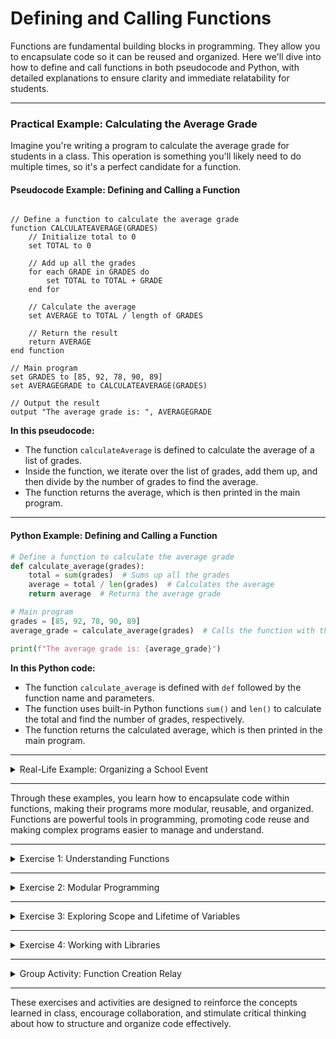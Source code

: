 # Defining and Calling Functions

Functions are fundamental building blocks in programming. They allow you to encapsulate code so it can be reused and organized. Here we'll dive into how to define and call functions in both pseudocode and Python, with detailed explanations to ensure clarity and immediate relatability for students.

---

### Practical Example: Calculating the Average Grade

Imagine you're writing a program to calculate the average grade for students in a class. This operation is something you'll likely need to do multiple times, so it's a perfect candidate for a function.

#### Pseudocode Example: Defining and Calling a Function

```plaintext

// Define a function to calculate the average grade
function CALCULATEAVERAGE(GRADES)
    // Initialize total to 0
    set TOTAL to 0
    
    // Add up all the grades
    for each GRADE in GRADES do
        set TOTAL to TOTAL + GRADE
    end for
    
    // Calculate the average
    set AVERAGE to TOTAL / length of GRADES
    
    // Return the result
    return AVERAGE
end function

// Main program
set GRADES to [85, 92, 78, 90, 89]
set AVERAGEGRADE to CALCULATEAVERAGE(GRADES)

// Output the result
output "The average grade is: ", AVERAGEGRADE

```

**In this pseudocode:**
- The function `calculateAverage` is defined to calculate the average of a list of grades.
- Inside the function, we iterate over the list of grades, add them up, and then divide by the number of grades to find the average.
- The function returns the average, which is then printed in the main program.

---

#### Python Example: Defining and Calling a Function

```python
# Define a function to calculate the average grade
def calculate_average(grades):
    total = sum(grades)  # Sums up all the grades
    average = total / len(grades)  # Calculates the average
    return average  # Returns the average grade

# Main program
grades = [85, 92, 78, 90, 89]
average_grade = calculate_average(grades)  # Calls the function with the list of grades

print(f"The average grade is: {average_grade}")
```

**In this Python code:**
- The function `calculate_average` is defined with `def` followed by the function name and parameters.
- The function uses built-in Python functions `sum()` and `len()` to calculate the total and find the number of grades, respectively.
- The function returns the calculated average, which is then printed in the main program.

---

<details>

<summary>Real-Life Example: Organizing a School Event</summary>

Imagine you're part of the school's event organizing committee. Your task is to coordinate various aspects of multiple events throughout the year, like the annual sports meet, the science fair, and the cultural fest. Each event requires careful planning of several components such as sending invitations, arranging food, and setting up the venue. 

This is where functions in programming come into play, similar to having a checklist or a set of instructions for each component of the event. Just like you might have a standard procedure for sending out invitations (like creating the invite, listing the guests, and then mailing them), you can write a function for each task in your program.

#### Pseudocode Example: Organizing a School Event

```plaintext
// Define a function to send invitations
Function sendInvitations(guestList, eventName)
    For each guest in guestList Do
        Create invitation for eventName
        Send invitation to guest
    End For
    Output "Invitations sent for ", eventName
End Function

// Define a function to arrange food
Function arrangeFood(menu, eventName)
    For each item in menu Do
        Order item for eventName
    End For
    Output "Food arranged for ", eventName
End Function

// Main program for the Annual Sports Meet
Set guestList to ["Parent1", "Parent2", "Mayor"]
Set eventName to "Annual Sports Meet"
Set menu to ["Water", "Snacks", "Lunch"]

sendInvitations(guestList, eventName)  // Call function to send invitations
arrangeFood(menu, eventName)  // Call function to arrange food

Output "Preparations complete for ", eventName
```

**In this pseudocode:**
- Functions `sendInvitations` and `arrangeFood` are defined to handle specific tasks related to the event.
- Each function takes parameters relevant to the task (like `guestList` and `eventName` for sending invitations).
- These functions are called in the main program with specific arguments for the "Annual Sports Meet" event.

#### Python Example: Organizing a School Event

```python
# Define a function to send invitations
def send_invitations(guest_list, event_name):
    for guest in guest_list:
        # Assume function create_and_send_invitation() does the job
        create_and_send_invitation(guest, event_name)
    print(f"Invitations sent for {event_name}")

# Define a function to arrange food
def arrange_food(menu, event_name):
    for item in menu:
        # Assume function order_food_item() does the job
        order_food_item(item, event_name)
    print(f"Food arranged for {event_name}")

# Main program for the Annual Sports Meet
guest_list = ["Parent1", "Parent2", "Mayor"]
event_name = "Annual Sports Meet"
menu = ["Water", "Snacks", "Lunch"]

send_invitations(guest_list, event_name)  # Call function to send invitations
arrange_food(menu, event_name)  # Call function to arrange food

print(f"Preparations complete for {event_name}")
```

**In this Python code:**
- Functions `send_invitations` and `arrange_food` are created to manage event preparations.
- These functions are used to encapsulate and organize tasks, making the main program clean and easy to understand.
- By calling these functions with specific arguments, the tasks for the "Annual Sports Meet" are executed efficiently.

---

In this example, functions are like your personal assistants, each responsible for a specific task in organizing the school event. Just as in real-life where having a systematic approach to organizing events can save time and prevent errors, in programming, defining and calling functions makes your code more efficient, modular, and maintainable.

</details>

---

Through these examples, you learn how to encapsulate code within functions, making their programs more modular, reusable, and organized. Functions are powerful tools in programming, promoting code reuse and making complex programs easier to manage and understand.

---

<details>
  
<summary>Exercise 1: Understanding Functions</summary>

**Objective:** Write a function in Python.

**Instructions:**
1. Write a Python function named `calculate_area` that calculates the area of a rectangle.
2. The function should take two parameters: `length` and `width`.
3. It should return the calculated area.
4. Call the function with different values for `length` and `width` and print the results.

**Questions to Ponder:**
- What happens if you input negative numbers?
- How might you modify the function to handle incorrect input?

</details>

---

<details>
  
<summary>Exercise 2: Modular Programming</summary>

**Objective:** Understand the concept of modular programming by creating and using modules.

**Instructions:**
1. Create a Python file named `math_operations.py`.
2. In `math_operations.py`, define two functions: `add(a, b)` and `multiply(a, b)`.
3. In your main program file, import `math_operations` module.
4. Use the `add` and `multiply` functions from the `math_operations` module to perform calculations and print the results.

**Questions to Ponder:**
- What are the benefits of splitting your code into different modules?
- How does modular programming make collaboration easier?

</details>

---

<details>

<summary>Exercise 3: Exploring Scope and Lifetime of Variables</summary>

**Objective:** Understand how the scope and lifetime of variables work in Python.

**Instructions:**
1. Create a variable `x` outside of any function and assign it a value.
2. Create a function `modify_variable` that tries to modify the value of `x`.
3. Print `x` before and after calling `modify_variable`.
4. Discuss the results.

**Questions to Ponder:**
- What is the difference between local and global variables?
- How can you make a local variable inside a function accessible outside the function?

</details>

---

<details>
  
<summary>Exercise 4: Working with Libraries</summary>

**Objective:** Learn to use external libraries in Python.

**Instructions:**
1. Choose an external library that you find interesting (e.g., `requests` for HTTP requests, `matplotlib` for plotting).
2. Install the library using `pip` (if necessary).
3. Write a small program that uses a function from the library.

**Questions to Ponder:**
- What functionalities do external libraries provide?
- How can libraries speed up your development process?

</details>

---

<details>

<summary>Group Activity: Function Creation Relay</summary>

**Objective:** Collaborate to write a complex program using functions.

**Instructions:**
1. Divide the class into small groups.
2. Assign each group the task of writing one function for a larger program. For example, for a calculator program, one group could write a function for addition, another for subtraction, etc.
3. Each group should write documentation for their function explaining what it does, its parameters, and its return value.
4. Combine all the functions into one program and demonstrate how they work together.

**Questions to Ponder:**
- How did dividing the work into functions help organize the overall program?
- How important is clear documentation when working in a team?

</details>

---

These exercises and activities are designed to reinforce the concepts learned in class, encourage collaboration, and stimulate critical thinking about how to structure and organize code effectively.
